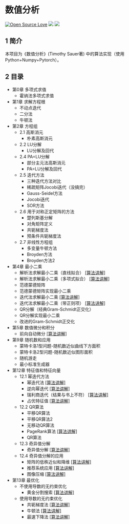 <!--
 * @Descripttion: 
 * @Version: 1.0
 * @Author: ZhangHongYu
 * @Date: 2021-09-19 19:53:53
 * @LastEditors: ZhangHongYu
 * @LastEditTime: 2022-07-02 19:33:57
-->
# 数值分析
[![Open Source Love](https://badges.frapsoft.com/os/v2/open-source.svg?v=103)](https://github.com/orion-orion/NumericalAnalysis) [![](https://img.shields.io/github/license/orion-orion/NumericalAnalysis)](https://github.com/orion-orion/NumericalAnalysis/blob/master/LICENSE) [![](https://img.shields.io/github/stars/orion-orion/NumericalAnalysis?style=social)](https://github.com/orion-orion/NumericalAnalysis)
## 1 简介
本项目为《数值分析》(Timothy Sauer著) 中的算法实现（使用Python+Numpy+Pytorch）。

## 2 目录
- 第0章 多项式求值
    - 霍纳法多项式求值
- 第1章 求解方程根
  - 不动点迭代 
  - 二分法
  - 牛顿法
- 第2章 方程组
  - 2.1 高斯消元 
    - 朴素高斯消元
  - 2.2 LU分解
    - LU分解及回代
  - 2.4 PA=LU分解
    - 部分主元法高斯消元
    - PA=LU分解及回代
  - 2.5 迭代方法
    - 三种迭代方法对比
    - 稀疏矩阵Jocobi迭代（没搞完）
    - Gauss-Seidel方法
    - Jocobi迭代
    - SOR方法
  - 2.6 用于对称正定矩阵的方法
    - 楚列斯基分解
    - 对角矩阵定义
    - 共轭梯度法
    - 预条件共轭梯度法 
  - 2.7 非线性方程组
    - 多变量牛顿方法
    - Broyden方法
    - Broyden方法2
- 第4章  最小二乘
  - 解析法求解最小二乘（直线拟合） [[算法讲解]](https://www.cnblogs.com/orion-orion/p/15887067.html) 
  - 解析法求解最小二乘（多项式拟合） [[算法讲解]](https://www.cnblogs.com/orion-orion/p/15887067.html) 
  - 范德蒙德矩阵
  - 范德蒙德矩阵实现最小二乘
  - 迭代法求解最小二乘 [[算法讲解]](https://www.cnblogs.com/orion-orion/p/15887067.html) 
  - 迭代法求解最小二乘（带正则项） [[算法讲解]](https://www.cnblogs.com/orion-orion/p/15887067.html) 
  - QR分解（经典Gram-Schmidt正交化）
  - QR分解实现最小二乘
  - 改进的Gram-Schmidt正交化
- 第5章  数值微分和积分
  - 前向自动微分 [[算法讲解]](https://www.cnblogs.com/orion-orion/p/17010353.html) 
- 第9章 随机数和应用
  -  蒙特卡洛1型问题-随机数近似曲线下方面积
  -  蒙特卡洛2型问题-随机数近似图形面积
  -  随机游走
  -  最小标准生成器
- 第12章 特征值和特征向量
  - 12.1 幂迭代方法
    - 幂迭代法 [[算法讲解]](https://www.cnblogs.com/orion-orion/p/15405907.html)
    - 逆向幂迭代 [[算法讲解]](https://www.cnblogs.com/orion-orion/p/15405907.html)
    - 瑞利商迭代（结果与书上不符）  [[算法讲解]](https://www.cnblogs.com/orion-orion/p/15405907.html) 
    - 占优特征值 [[算法讲解]](https://www.cnblogs.com/orion-orion/p/15405907.html) 
  - 12.2 QR算法
    - 平移QR算法
    - 平移QR算法2
    - 无移动QR算法
    - PageRank算法 [[算法讲解]](https://www.cnblogs.com/orion-orion/p/15405907.html) 
    - QR算法
  - 12.3 奇异值分解
    -  奇异值分解 [[算法讲解]](https://www.cnblogs.com/orion-orion/p/15415610.html) 
  - 12.4 奇异值分解的应用
    - 矩阵的低秩近似和降维 [[算法讲解]](https://www.cnblogs.com/orion-orion/p/15415610.html) 
    - 推荐系统应用 [[算法讲解]](https://www.cnblogs.com/orion-orion/p/15415610.html) 
    - 图像压缩 [[算法讲解]](https://www.cnblogs.com/orion-orion/p/15415610.html) 
- 第13章 最优化
  -  不使用导数的无约束优化
     -  黄金分割搜索 [[算法讲解]](https://www.cnblogs.com/orion-orion/p/15418056.html) 
  -  使用导数的无约束优化
     -  共轭梯度法 [[算法讲解]](https://www.cnblogs.com/orion-orion/p/15418056.html) 
     -  牛顿法 [[算法讲解]](https://www.cnblogs.com/orion-orion/p/15418056.html) 
     -  最速下降法 [[算法讲解]](https://www.cnblogs.com/orion-orion/p/15418056.html) 

